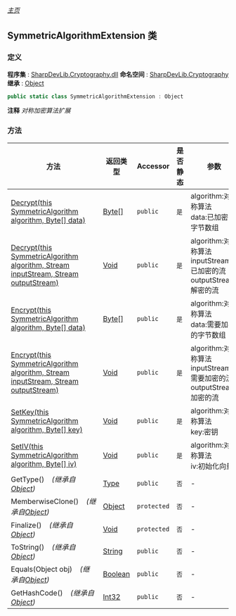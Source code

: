 ###### [主页](./Index.md "主页")
## SymmetricAlgorithmExtension 类
### 定义
**程序集** : [SharpDevLib.Cryptography.dll](./SharpDevLib.Cryptography.assembly.md "SharpDevLib.Cryptography.dll")
**命名空间** : [SharpDevLib.Cryptography](./SharpDevLib.Cryptography.namespace.md "SharpDevLib.Cryptography")
**继承** : [Object](https://learn.microsoft.com/en-us/dotnet/api/system.object "Object")
``` csharp
public static class SymmetricAlgorithmExtension : Object
```
**注释**
*对称加密算法扩展*

### 方法
|方法|返回类型|Accessor|是否静态|参数|
|---|---|---|---|---|
|[Decrypt(this SymmetricAlgorithm algorithm, Byte[] data)](./SharpDevLib.Cryptography.SymmetricAlgorithmExtension.Decrypt.thisSymmetricAlgorithm.Byte.md "Decrypt(this SymmetricAlgorithm algorithm, Byte[] data)")|[Byte\[\]](https://learn.microsoft.com/en-us/dotnet/api/system.byte[] "Byte\[\]")|`public`|`是`|algorithm:对称算法<br>data:已加密的字节数组|
|[Decrypt(this SymmetricAlgorithm algorithm, Stream inputStream, Stream outputStream)](./SharpDevLib.Cryptography.SymmetricAlgorithmExtension.Decrypt.thisSymmetricAlgorithm.Stream.Stream.md "Decrypt(this SymmetricAlgorithm algorithm, Stream inputStream, Stream outputStream)")|[Void](https://learn.microsoft.com/en-us/dotnet/api/system.void "Void")|`public`|`是`|algorithm:对称算法<br>inputStream:已加密的流<br>outputStream:解密的流|
|[Encrypt(this SymmetricAlgorithm algorithm, Byte[] data)](./SharpDevLib.Cryptography.SymmetricAlgorithmExtension.Encrypt.thisSymmetricAlgorithm.Byte.md "Encrypt(this SymmetricAlgorithm algorithm, Byte[] data)")|[Byte\[\]](https://learn.microsoft.com/en-us/dotnet/api/system.byte[] "Byte\[\]")|`public`|`是`|algorithm:对称算法<br>data:需要加密的字节数组|
|[Encrypt(this SymmetricAlgorithm algorithm, Stream inputStream, Stream outputStream)](./SharpDevLib.Cryptography.SymmetricAlgorithmExtension.Encrypt.thisSymmetricAlgorithm.Stream.Stream.md "Encrypt(this SymmetricAlgorithm algorithm, Stream inputStream, Stream outputStream)")|[Void](https://learn.microsoft.com/en-us/dotnet/api/system.void "Void")|`public`|`是`|algorithm:对称算法<br>inputStream:需要加密的流<br>outputStream:加密的流|
|[SetKey(this SymmetricAlgorithm algorithm, Byte[] key)](./SharpDevLib.Cryptography.SymmetricAlgorithmExtension.SetKey.thisSymmetricAlgorithm.Byte.md "SetKey(this SymmetricAlgorithm algorithm, Byte[] key)")|[Void](https://learn.microsoft.com/en-us/dotnet/api/system.void "Void")|`public`|`是`|algorithm:对称算法<br>key:密钥|
|[SetIV(this SymmetricAlgorithm algorithm, Byte[] iv)](./SharpDevLib.Cryptography.SymmetricAlgorithmExtension.SetIV.thisSymmetricAlgorithm.Byte.md "SetIV(this SymmetricAlgorithm algorithm, Byte[] iv)")|[Void](https://learn.microsoft.com/en-us/dotnet/api/system.void "Void")|`public`|`是`|algorithm:对称算法<br>iv:初始化向量|
|GetType()&nbsp;&nbsp;&nbsp;&nbsp;*(继承自[Object](https://learn.microsoft.com/en-us/dotnet/api/system.object "Object"))*|[Type](https://learn.microsoft.com/en-us/dotnet/api/system.type "Type")|`public`|`否`|-|
|MemberwiseClone()&nbsp;&nbsp;&nbsp;&nbsp;*(继承自[Object](https://learn.microsoft.com/en-us/dotnet/api/system.object "Object"))*|[Object](https://learn.microsoft.com/en-us/dotnet/api/system.object "Object")|`protected`|`否`|-|
|Finalize()&nbsp;&nbsp;&nbsp;&nbsp;*(继承自[Object](https://learn.microsoft.com/en-us/dotnet/api/system.object "Object"))*|[Void](https://learn.microsoft.com/en-us/dotnet/api/system.void "Void")|`protected`|`否`|-|
|ToString()&nbsp;&nbsp;&nbsp;&nbsp;*(继承自[Object](https://learn.microsoft.com/en-us/dotnet/api/system.object "Object"))*|[String](https://learn.microsoft.com/en-us/dotnet/api/system.string "String")|`public`|`否`|-|
|Equals(Object obj)&nbsp;&nbsp;&nbsp;&nbsp;*(继承自[Object](https://learn.microsoft.com/en-us/dotnet/api/system.object "Object"))*|[Boolean](https://learn.microsoft.com/en-us/dotnet/api/system.boolean "Boolean")|`public`|`否`|-|
|GetHashCode()&nbsp;&nbsp;&nbsp;&nbsp;*(继承自[Object](https://learn.microsoft.com/en-us/dotnet/api/system.object "Object"))*|[Int32](https://learn.microsoft.com/en-us/dotnet/api/system.int32 "Int32")|`public`|`否`|-|

